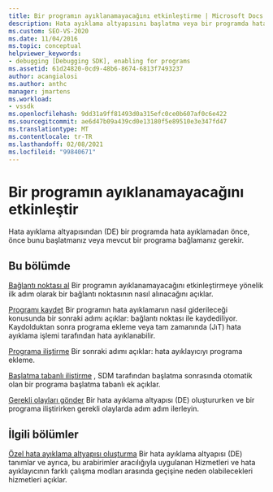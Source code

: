 ```yaml
---
title: Bir programın ayıklanamayacağını etkinleştirme | Microsoft Docs
description: Hata ayıklama altyapısını başlatma veya bir programda hata ayıklamak için hata ayıklama altyapısını mevcut bir programa iliştirme hakkında bilgi edinin.
ms.custom: SEO-VS-2020
ms.date: 11/04/2016
ms.topic: conceptual
helpviewer_keywords:
- debugging [Debugging SDK], enabling for programs
ms.assetid: 61d24820-0cd9-48b6-8674-6813f7493237
author: acangialosi
ms.author: anthc
manager: jmartens
ms.workload:
- vssdk
ms.openlocfilehash: 9dd31a9ff81493d0a315efc0ce0b607af0c6e422
ms.sourcegitcommit: ae6d47b09a439cd0e13180f5e89510e3e347fd47
ms.translationtype: MT
ms.contentlocale: tr-TR
ms.lasthandoff: 02/08/2021
ms.locfileid: "99840671"
---
```

# <a name="enable-a-program-to-be-debugged"></a>Bir programın ayıklanamayacağını etkinleştir
Hata ayıklama altyapısından (DE) bir programda hata ayıklamadan önce, önce bunu başlatmanız veya mevcut bir programa bağlamanız gerekir.

## <a name="in-this-section"></a>Bu bölümde
 [Bağlantı noktası al](../../extensibility/debugger/getting-a-port.md) Bir programın ayıklanamayacağını etkinleştirmeye yönelik ilk adım olarak bir bağlantı noktasının nasıl alınacağını açıklar.

 [Programı kaydet](../../extensibility/debugger/registering-the-program.md) Bir programın hata ayıklamanın nasıl giderileceği konusunda bir sonraki adımı açıklar: bağlantı noktası ile kaydediliyor. Kaydolduktan sonra programa ekleme veya tam zamanında (JıT) hata ayıklama işlemi tarafından hata ayıklanabilir.

 [Programa iliştirme](../../extensibility/debugger/attaching-to-the-program.md) Bir sonraki adımı açıklar: hata ayıklayıcıyı programa ekleme.

 [Başlatma tabanlı iliştirme](../../extensibility/debugger/launch-based-attachment.md) , SDM tarafından başlatma sonrasında otomatik olan bir programa başlatma tabanlı ek açıklar.

 [Gerekli olayları gönder](../../extensibility/debugger/sending-the-required-events.md) Bir hata ayıklama altyapısı (DE) oluştururken ve bir programa iliştirirken gerekli olaylarda adım adım ilerleyin.

## <a name="related-sections"></a>İlgili bölümler
 [Özel hata ayıklama altyapısı oluşturma](../../extensibility/debugger/creating-a-custom-debug-engine.md) Bir hata ayıklama altyapısı (DE) tanımlar ve ayrıca, bu arabirimler aracılığıyla uygulanan Hizmetleri ve hata ayıklayıcının farklı çalışma modları arasında geçişine neden olabilecekleri hizmetleri açıklar.
